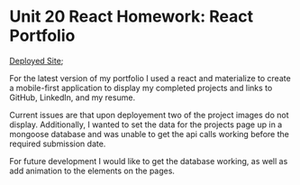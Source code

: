 # Unit 20 React Homework: React Portfolio

[Deployed Site](https://peaceful-tundra-86754.herokuapp.com);

For the latest version of my portfolio I used a react and materialize to create a mobile-first application to display my completed projects and links to GitHub, LinkedIn, and my resume. 

Current issues are that upon deployement two of the project images do not display. Additionally, I wanted to set the data for the projects page up in a mongoose database and was unable to get the api calls working before the required submission date. 

For future development I would like to get the database working, as well as add animation to the elements on the pages.

